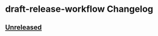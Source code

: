 <!-- Keep a Changelog guide -> https://keepachangelog.com -->
# draft-release-workflow Changelog
## [Unreleased]

[Unreleased]: https://github.com/Lohni/draft-release-workflow/commits/HEAD